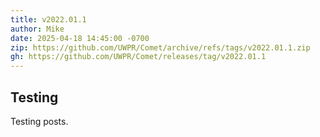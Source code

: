 ```yaml
---
title: v2022.01.1
author: Mike
date: 2025-04-18 14:45:00 -0700
zip: https://github.com/UWPR/Comet/archive/refs/tags/v2022.01.1.zip
gh: https://github.com/UWPR/Comet/releases/tag/v2022.01.1
---
```


## Testing

Testing posts.